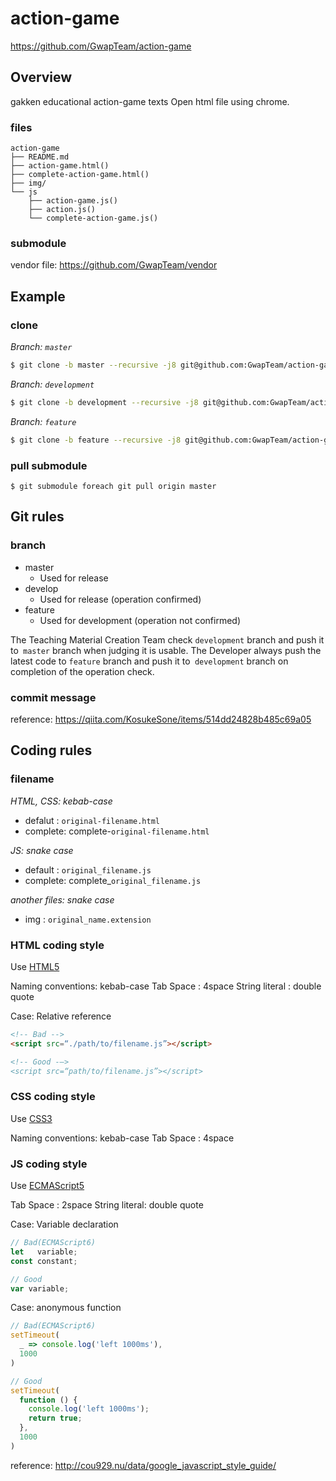 # action-game
https://github.com/GwapTeam/action-game

## Overview
gakken educational action-game texts
Open html file using chrome.

### files
```
action-game
├── README.md
├── action-game.html()
├── complete-action-game.html()
├── img/
└── js
    ├── action-game.js()
    ├── action.js()
    └── complete-action-game.js()
```

### submodule
vendor file: https://github.com/GwapTeam/vendor

## Example
### clone
_Branch: `master`_
```bash
$ git clone -b master --recursive -j8 git@github.com:GwapTeam/action-game.git
```

_Branch: `development`_
```bash
$ git clone -b development --recursive -j8 git@github.com:GwapTeam/action-game.git
```

_Branch: `feature`_
```bash
$ git clone -b feature --recursive -j8 git@github.com:GwapTeam/action-game.git
```

### pull submodule
```
$ git submodule foreach git pull origin master
```

<!-- Common Items -->

## Git rules

### branch
* master
    - Used for release
* develop
    - Used for release (operation confirmed)
* feature
    - Used for development (operation not confirmed)

The Teaching Material Creation Team check `development` branch and push it to` master` branch when judging it is usable.
The Developer always push the latest code to `feature` branch and push it to` development` branch on completion of the operation check.

### commit message
reference: https://qiita.com/KosukeSone/items/514dd24828b485c69a05

## Coding rules

### filename
_HTML, CSS: kebab-case_

* defalut : `original-filename.html`
* complete: complete-`original-filename.html`

_JS: snake case_

* default : `original_filename.js`
* complete: complete\_`original_filename.js`

_another files: snake case_

* img : `original_name.extension`

### HTML coding style

Use [HTML5](https://www.w3.org/TR/html5/)

Naming conventions: kebab-case
Tab Space         : 4space
String literal    : double quote

Case: Relative reference
```html
<!-- Bad -->
<script src=“./path/to/filename.js”></script>

<!-- Good -—>
<script src=“path/to/filename.js”></script>
```

### CSS coding style

Use [CSS3](https://developer.mozilla.org/ja/docs/Web/CSS/CSS3)

Naming conventions: kebab-case
Tab Space         : 4space

### JS coding style

Use [ECMAScript5](https://www.ecma-international.org/ecma-262/6.0/)

Tab Space     : 2space
String literal: double quote

Case: Variable declaration
```javascript
// Bad(ECMAScript6)
let   variable;
const constant;

// Good
var variable;
```

Case: anonymous function
```javascript
// Bad(ECMAScript6)
setTimeout(
  _ => console.log('left 1000ms'),
  1000
)

// Good
setTimeout(
  function () {
    console.log('left 1000ms');
    return true;
  },
  1000
)
```

reference: http://cou929.nu/data/google_javascript_style_guide/


